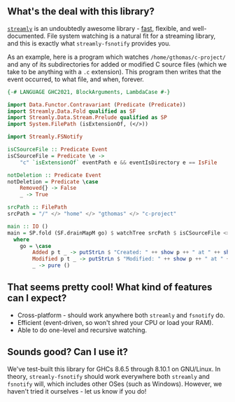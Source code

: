 ## What's the deal with this library?

[``streamly``][1] is an undoubtedly awesome library - [fast][2], flexible, and
well-documented. File system watching is a natural fit for a streaming library,
and this is exactly what ``streamly-fsnotify`` provides you.

As an example, here is a program which watches ``/home/gthomas/c-project/`` and any
of its subdirectories for added or modified C source files (which we take to be
anything with a ``.c`` extension). This program then writes that the event
occurred, to what file, and when, forever.

```haskell
{-# LANGUAGE GHC2021, BlockArguments, LambdaCase #-}

import Data.Functor.Contravariant (Predicate (Predicate))
import Streamly.Data.Fold qualified as SF
import Streamly.Data.Stream.Prelude qualified as SP
import System.FilePath (isExtensionOf, (</>))

import Streamly.FSNotify

isCSourceFile :: Predicate Event
isCSourceFile = Predicate \e ->
    "c" `isExtensionOf` eventPath e && eventIsDirectory e == IsFile

notDeletion :: Predicate Event
notDeletion = Predicate \case
    Removed{} -> False
    _ -> True

srcPath :: FilePath
srcPath = "/" </> "home" </> "gthomas" </> "c-project"

main :: IO ()
main = SP.fold (SF.drainMapM go) $ watchTree srcPath $ isCSourceFile <> notDeletion
  where
    go = \case
        Added p t _ -> putStrLn $ "Created: " ++ show p ++ " at " ++ show t
        Modified p t _ -> putStrLn $ "Modified: " ++ show p ++ " at " ++ show t
        _ -> pure ()
```

## That seems pretty cool! What kind of features can I expect?

* Cross-platform - should work anywhere both ``streamly`` and ``fsnotify`` do.
* Efficient (event-driven, so won't shred your CPU or load your RAM).
* Able to do one-level and recursive watching.

## Sounds good? Can I use it?

We've test-built this library for GHCs 8.6.5 through 8.10.1 on GNU/Linux. In
theory, ``streamly-fsnotify`` should work everywhere both ``streamly`` and
``fsnotify`` will, which includes other OSes (such as Windows). However, we
haven't tried it ourselves - let us know if you do!

[1]: http://hackage.haskell.org/package/streamly
[2]: https://github.com/composewell/streaming-benchmarks
